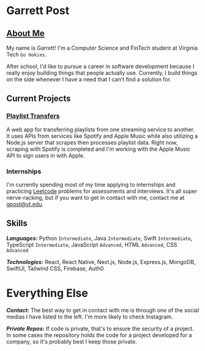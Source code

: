 # Garrett Post
## [About Me](https://garrett.one)
My name is Garrett! I'm a Computer Science and FinTech student at Virginia Tech `Go Hokies`.

After school, I'd like to pursue a career in software development because I really enjoy building things that people actually use. Currently, I build things on the side whenever I have a need that I can't find a solution for. 

## Current Projects
### [Playlist Transfers](https://playlisttransfers.app)
A web app for transferring playlists from one streaming service to another. It uses APIs from services like Spotify and Apple Music while also utilizing a Node.js server that scrapes then processes playlist data. Right now, scraping with Spotify is completed and I'm working with the Apple Music API to sign users in with Apple.

### Internships
I'm currently spending most of my time applying to internships and practicing [Leetcode](https://leetcode.com/u/gpossst/) problems for assessments and interviews. It's all super nerve-racking, but if you want to get in contact with me, contact me at gpost@vt.edu.

## Skills
**_Languages:_** Python `Intermediate`, Java `Intermediate`, Swift `Intermediate`, TypeScript `Intermediate`, JavaScript `Advanced`, HTML `Advanced`, CSS `Advanced`

**_Technologies:_** React, React Native, Next.js, Node.js, Express.js, MongoDB, SwiftUI, Tailwind CSS, Firebase, Auth0

# Everything Else
**_Contact:_** The best way to get in contact with me is through one of the social medias I have listed to the left. I'm more likely to check Instagram.

**_Private Repos:_** If code is private, that's to ensure the security of a project. In some cases the repository holds the code for a project developed for a company, so it's probably best I keep those private.
